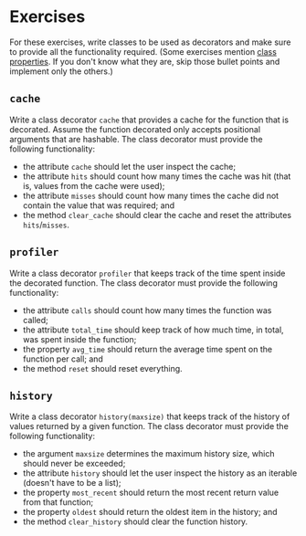 # Exercises

For these exercises, write classes to be used as decorators and make sure to provide all the functionality required.
(Some exercises mention [class properties](https://mathspp.com/blog/pydonts/properties).
If you don't know what they are, skip those bullet points and implement only the others.)

## `cache`

Write a class decorator `cache` that provides a cache for the function that is decorated.
Assume the function decorated only accepts positional arguments that are hashable.
The class decorator must provide the following functionality:

 - the attribute `cache` should let the user inspect the cache;
 - the attribute `hits` should count how many times the cache was hit (that is, values from the cache were used);
 - the attribute `misses` should count how many times the cache did not contain the value that was required; and
 - the method `clear_cache` should clear the cache and reset the attributes `hits`/`misses`.

## `profiler`

Write a class decorator `profiler` that keeps track of the time spent inside the decorated function.
The class decorator must provide the following functionality:

 - the attribute `calls` should count how many times the function was called;
 - the attribute `total_time` should keep track of how much time, in total, was spent inside the function;
 - the property `avg_time` should return the average time spent on the function per call; and
 - the method `reset` should reset everything.

## `history`

Write a class decorator `history(maxsize)` that keeps track of the history of values returned by a given function.
The class decorator must provide the following functionality:

 - the argument `maxsize` determines the maximum history size, which should never be exceeded;
 - the attribute `history` should let the user inspect the history as an iterable (doesn't have to be a list);
 - the property `most_recent` should return the most recent return value from that function;
 - the property `oldest` should return the oldest item in the history; and
 - the method `clear_history` should clear the function history.
